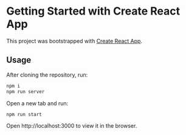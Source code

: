 # Getting Started with Create React App

This project was bootstrapped with [Create React App](https://github.com/facebook/create-react-app).

## Usage
After cloning the repository, run:
```bash
npm i
npm run server
```

Open a new tab and run:
```
npm run start
```
Open http://localhost:3000 to view it in the browser.
